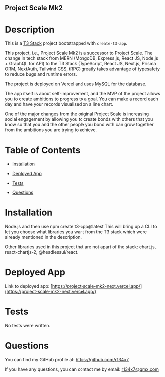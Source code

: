 ## Project Scale Mk2

  

  # Description
  
  This is a [T3 Stack](https://create.t3.gg/) project bootstrapped with `create-t3-app`.    

  This project, i.e., Project Scale Mk2 is a successor to Project Scale. The change in tech stack from MERN (MongoDB, Express.js, React JS, Node.js + GraphQL for API) to the T3 Stack (TypeScript, React JS, Next.js, Prisma ORM, NextAuth, Tailwind CSS, tRPC) greatly takes advantage of typesafety to reduce bugs and runtime errors.

  The project is deployed on Vercel and uses MySQL for the database.   

  The app itself is about self-improvement, and the MVP of the project allows you to create ambitions to progress to a goal. You can make a record each day and have your records visualised on a line chart.

  One of the major changes from the original Project Scale is increasing social engagement by allowing you to create bonds with others that you know so that you and the other people you bond with can grow together from the ambitions you are trying to achieve.

  # Table of Contents
  
  - [Installation](#installation)
  
  - [Deployed App](#deployed-app)
  - [Tests](#tests)
  - [Questions](#questions)

  # Installation
  
  Node.js and then use npm create t3-app@latest 
  This will bring up a CLI to let you choose what libraries you want from the T3 stack which were already mentioned in the description. 

  Other libraries used in this project that are not apart of the stack: chart.js, react-chartjs-2, @headlessui/react.

  # Deployed App
  
  Link to deployed app: [https://project-scale-mk2-next.vercel.app/](https://project-scale-mk2-next.vercel.app/)

  # Tests
  
  No tests were written.

  # Questions
  
  You can find my GitHub profile at: https://github.com/r134x7

  If you have any questions, you can contact me by email: r134x7@gmx.com
